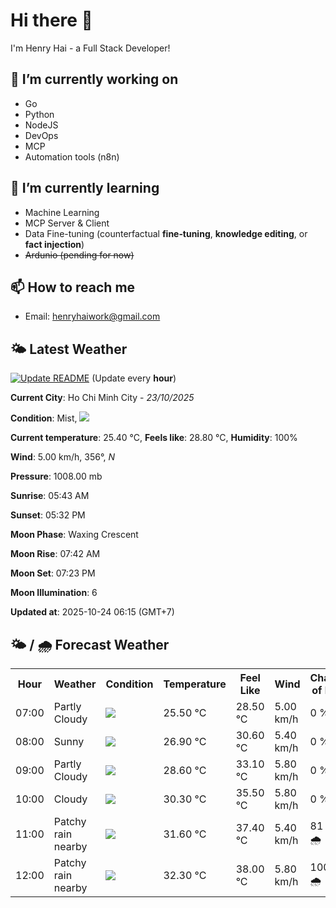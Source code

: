 # Hi there 👋

I'm Henry Hai - a Full Stack Developer!

## 🔭 I’m currently working on

- Go
- Python
- NodeJS
- DevOps
- MCP
- Automation tools (n8n)

## 🌱 I’m currently learning

- Machine Learning
- MCP Server & Client
- Data Fine-tuning (counterfactual **fine‑tuning**, **knowledge editing**, or **fact injection**)
- ~~Ardunio (pending for now)~~

## 📫 How to reach me

- Email: <henryhaiwork@gmail.com>

## 🌤️ Latest Weather
[![Update README](https://github.com/henry0hai/henry0hai/actions/workflows/udpateReadme.yml/badge.svg)](https://github.com/henry0hai/henry0hai/actions/workflows/udpateReadme.yml)
(Update every **hour**)
<!-- CURRENT_WEATHER:START -->
**Current City**: Ho Chi Minh City - *23/10/2025*

**Condition**: Mist, <img src="https://cdn.weatherapi.com/weather/64x64/day/143.png"/>

**Current temperature**: 25.40 °C, **Feels like**: 28.80 °C, **Humidity**: 100%

**Wind**: 5.00 km/h, 356°, *N*

**Pressure**: 1008.00 mb

**Sunrise**: 05:43 AM

**Sunset**: 05:32 PM

**Moon Phase**: Waxing Crescent

**Moon Rise**: 07:42 AM

**Moon Set**: 07:23 PM

**Moon Illumination**: 6

**Updated at**: 2025-10-24 06:15 (GMT+7)<!-- CURRENT_WEATHER:END -->

## 🌤️ / 🌧️ Forecast Weather
<!-- FORECAST_WEATHER:START -->
<table>
		<tr>
			<th>Hour</th>
			<th>Weather</th>
			<th>Condition</th>
			<th>Temperature</th>
			<th>Feel Like</th>
			<th>Wind</th>
			<th>Chance of Rain</th>
		</tr>
				<tr>
					<td>07:00</td>
					<td>Partly Cloudy </td>
					<td><img src='https://cdn.weatherapi.com/weather/64x64/day/116.png'/></td>
					<td>25.50 °C</td>
					<td>28.50 °C</td>
					<td>5.00 km/h</td>
					<td>0 %</td>
				</tr>
				<tr>
					<td>08:00</td>
					<td>Sunny</td>
					<td><img src='https://cdn.weatherapi.com/weather/64x64/day/113.png'/></td>
					<td>26.90 °C</td>
					<td>30.60 °C</td>
					<td>5.40 km/h</td>
					<td>0 %</td>
				</tr>
				<tr>
					<td>09:00</td>
					<td>Partly Cloudy </td>
					<td><img src='https://cdn.weatherapi.com/weather/64x64/day/116.png'/></td>
					<td>28.60 °C</td>
					<td>33.10 °C</td>
					<td>5.80 km/h</td>
					<td>0 %</td>
				</tr>
				<tr>
					<td>10:00</td>
					<td>Cloudy </td>
					<td><img src='https://cdn.weatherapi.com/weather/64x64/day/119.png'/></td>
					<td>30.30 °C</td>
					<td>35.50 °C</td>
					<td>5.80 km/h</td>
					<td>0 %</td>
				</tr>
				<tr>
					<td>11:00</td>
					<td>Patchy rain nearby</td>
					<td><img src='https://cdn.weatherapi.com/weather/64x64/day/176.png'/></td>
					<td>31.60 °C</td>
					<td>37.40 °C</td>
					<td>5.40 km/h</td>
					<td>81 % 🌧️</td>
				</tr>
				<tr>
					<td>12:00</td>
					<td>Patchy rain nearby</td>
					<td><img src='https://cdn.weatherapi.com/weather/64x64/day/176.png'/></td>
					<td>32.30 °C</td>
					<td>38.00 °C</td>
					<td>5.80 km/h</td>
					<td>100 % 🌧️</td>
				</tr>
</table>
<!-- FORECAST_WEATHER:END -->
